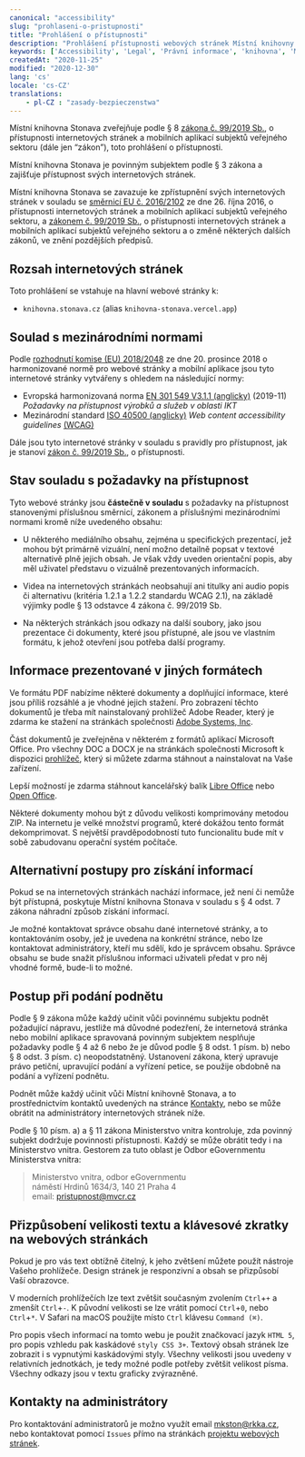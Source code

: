```yaml
---
canonical: "accessibility"
slug: "prohlaseni-o-pristupnosti"
title: "Prohlášení o přístupnosti"
description: "Prohlášení přístupnosti webových stránek Místní knihovny Stonava. Konformace ke standardům, vyjímky a jejich zdůvodnění."
keywords: ['Accessibility', 'Legal', 'Právní informace', 'knihovna', 'Místní knihovna Stonava']
createdAt: "2020-11-25"
modified: "2020-12-30"
lang: 'cs'
locale: 'cs-CZ'
translations:
    - pl-CZ : "zasady-bezpieczenstwa"
---
```


Místní knihovna Stonava zveřejňuje podle § 8 [zákona č. 99/2019 Sb.][1],
o přístupnosti internetových stránek a mobilních aplikací subjektů veřejného
sektoru (dále jen “zákon”), toto prohlášení o přístupnosti.

Místní knihovna Stonava je povinným subjektem podle § 3 zákona a zajišťuje
přístupnost svých internetových stránek.

Místní knihovna Stonava se zavazuje ke zpřístupnění svých internetových stránek
v souladu se [směrnicí EU č. 2016/2102][2] ze dne 26. října 2016, o přístupnosti
internetových stránek a mobilních aplikací subjektů veřejného sektoru,
a [zákonem č. 99/2019 Sb.][1], o přístupnosti internetových stránek a mobilních
aplikací subjektů veřejného sektoru a o změně některých dalších zákonů,
ve znění pozdějších předpisů.

## Rozsah internetových stránek

Toto prohlášení se vstahuje na hlavní webové stránky k:

- `knihovna.stonava.cz` (alias `knihovna-stonava.vercel.app`)

## Soulad s mezinárodními normami

Podle [rozhodnutí komise (EU) 2018/2048][3] ze dne 20. prosince 2018 o
harmonizované normě pro webové stránky a mobilní aplikace jsou tyto internetové
stránky vytvářeny s ohledem na následující normy:

- Evropská harmonizovaná norma [EN 301 549 V3.1.1 (anglicky)][4] (2019-11)
*Požadavky na přístupnost výrobků a služeb v oblasti IKT*
- Mezinárodní standard [ISO 40500 (anglicky)][5]
*Web content accessibility guidelines* [(WCAG)][11]

Dále jsou tyto internetové stránky v souladu s pravidly pro přístupnost,
jak je stanoví [zákon č. 99/2019 Sb.][1], o přístupnosti.

## Stav souladu s požadavky na přístupnost

Tyto webové stránky jsou **částečně v souladu** s požadavky na přístupnost
stanovenými příslušnou směrnicí, zákonem a příslušnými mezinárodními normami
kromě níže uvedeného obsahu:

- U některého mediálního obsahu, zejména u specifických prezentací, jež mohou
být primárně vizuální, není možno detailně popsat v textové alternativě plně
jejich obsah. Je však vždy uveden orientační popis, aby měl uživatel představu
o vizuálně prezentovaných informacích.

- Videa na internetových stránkách neobsahují ani titulky ani audio popis či
alternativu (kritéria 1.2.1 a 1.2.2 standardu WCAG 2.1), na základě výjimky
podle § 13 odstavce 4 zákona č. 99/2019 Sb.

- Na některých stránkách jsou odkazy na další soubory, jako jsou prezentace či
dokumenty, které jsou přístupné, ale jsou ve vlastním formátu, k jehož otevření
jsou potřeba další programy.

## Informace prezentované v jiných formátech

Ve formátu PDF nabízíme některé dokumenty a doplňující informace, které jsou
příliš rozsáhlé a je vhodné jejich stažení. Pro zobrazení těchto dokumentů
je třeba mít nainstalovaný prohlížeč Adobe Reader, který je zdarma ke stažení
na stránkách společnosti [Adobe Systems, Inc][6].

Část dokumentů je zveřejněna v některém z formátů aplikací Microsoft Office.
Pro všechny DOC a DOCX je na stránkách společnosti Microsoft k dispozici
[prohlížeč][7], který si můžete zdarma stáhnout a nainstalovat na Vaše zařízení.

Lepší možností je zdarma stáhnout kancelářský balík [Libre Office][8]
nebo [Open Office][9].

Některé dokumenty mohou být z důvodu velikosti komprimovány metodou ZIP.
Na internetu je velké množství programů, které dokážou tento formát
dekomprimovat. S největší pravděpodobností tuto funcionalitu bude mít v sobě
zabudovanu operační systém počítače.

## Alternativní postupy pro získání informací

Pokud se na internetových stránkách nachází informace, jež není či nemůže být
přístupná, poskytuje Místní knihovna Stonava v souladu s § 4 odst. 7 zákona
náhradní způsob získání informací.

Je možné kontaktovat správce obsahu dané internetové stránky, a to kontaktováním
osoby, jež je uvedena na konkrétní stránce, nebo lze kontaktovat administrátory,
kteří mu sdělí, kdo je správcem obsahu. Správce obsahu se bude snažit příslušnou
informaci uživateli předat v pro něj vhodné formě, bude-li to možné.

## Postup při podání podnětu

Podle § 9 zákona může každý učinit vůči povinnému subjektu podnět požadující
nápravu, jestliže má důvodné podezření, že internetová stránka nebo mobilní
aplikace spravovaná povinným subjektem nesplňuje požadavky podle § 4 až 6 nebo
že je důvod podle § 8 odst. 1 písm. b) nebo § 8 odst. 3 písm. c) neopodstatněný.
Ustanovení zákona, který upravuje právo petiční, upravující podání a vyřízení
petice, se použije obdobně na podání a vyřízení podnětu.

Podnět může každý učinit vůči Místní knihovně Stonava, a to prostřednictvím
kontaktů uvedených na stránce [Kontakty](/kontakty), nebo se může obrátit
na administrátory internetových stránek níže.

Podle § 10 písm. a) a § 11 zákona Ministerstvo vnitra kontroluje, zda povinný
subjekt dodržuje povinnosti přístupnosti. Každý se může obrátit tedy i na
Ministerstvo vnitra. Gestorem za tuto oblast je Odbor eGovernmentu
Ministerstva vnitra:

<!-- markdownlint-disable -->
<blockquote>
    <div>Ministerstvo vnitra, odbor eGovernmentu</div>
    <div>náměstí Hrdinů 1634/3, 140 21 Praha 4</div>
    <div>email: <a href="mailto:pristupnost@mvcr.cz">pristupnost@mvcr.cz</a></div>
</blockquote>
<!-- markdownlint-enable -->


## Přizpůsobení velikosti textu a klávesové zkratky na webových stránkách

Pokud je pro vás text obtížně čitelný, k jeho zvětšení můžete použít nástroje
Vašeho prohlížeče. Design stránek je responzivní a obsah se přizpůsobí
Vaší obrazovce.

<!--Velikost textu lze zvětšit klikem na tlačítko A+ na úvodu každého textu. -->

V moderních prohlížečích lze text zvětšit současným zvolením `Ctrl`+`+`
a zmenšít `Ctrl`+`-`. K původní velikosti se lze vrátit pomocí `Ctrl`+`0`,
nebo `Ctrl`+`*`. V Safari na macOS použijte místo `Ctrl` klávesu `Command (⌘)`.

Pro popis všech informací na tomto webu je použit značkovací jazyk `HTML 5`,
pro popis vzhledu pak kaskádové `styly CSS 3+`. Textový obsah stránek lze
zobrazit i s vypnutými kaskádovými styly. Všechny velikosti jsou uvedeny
v relativních jednotkách, je tedy možné podle potřeby zvětšit velikost písma.
Všechny odkazy jsou v textu graficky zvýrazněné.

## Kontakty na administrátory

Pro kontaktování administratorů je možno využít
email [mkston@rkka.cz](mailto:mkston@rkka.cz), nebo kontaktovat pomocí `Issues`
přímo na stránkách [projektu webových stránek][10].

[1]: https://www.zakonyprolidi.cz/cs/2019-99
[2]: https://eur-lex.europa.eu/legal-content/CS/TXT/?uri=CELEX%3A32016L2102
[3]: https://eur-lex.europa.eu/legal-content/CS/TXT/?uri=CELEX:32018D2048&from=ES
[4]: https://www.etsi.org/deliver/etsi_en/301500_301599/301549/03.01.01_60/en_301549v030101p.pdf
[5]: https://www.iso.org/standard/58625.html
[6]: https://get.adobe.com/reader/
[7]: https://support.office.com/cs-cz/article/microsoft-office-word-viewer-b1772025-1ce0-4a66-ade9-154303e2a3ca
[8]: https://cs.libreoffice.org/download/
[9]: http://www.openoffice.org/download/index.html
[10]: https://github.com/michto01/knihovna.stonava.cz
[11]: https://www.w3.org/WAI/standards-guidelines/wcag/
